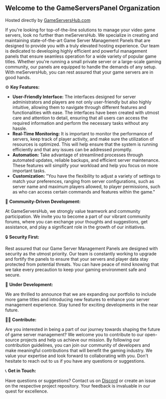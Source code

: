 ## Welcome to the GameServersPanel Organization 
Hosted directly by [GameServersHub.com](https://gameservershub.com)

If you're looking for top-of-the-line solutions to manage your video game servers, look no further than meServersHub. We specialize in creating and maintaining state-of-the-art Game Server Management Panels that are designed to provide you with a truly elevated hosting experience. Our team is dedicated to developing highly efficient and powerful management panels that ensure seamless operation for a wide variety of popular game titles. Whether you're running a small private server or a large-scale gaming community, our panels are equipped to handle the demands of any setup. With meServersHub, you can rest assured that your game servers are in good hands.

⚙️ **Key Features:**

- **User-Friendly Interface:** The interfaces designed for server administrators and players are not only user-friendly but also highly intuitive, allowing them to navigate through different features and functionalities with ease. The interfaces have been created with utmost care and attention to detail, ensuring that all users can access the required information and perform the necessary tasks without any hassle.
- **Real-Time Monitoring:** It is important to monitor the performance of servers, keep track of player activity, and make sure the utilization of resources is optimized. This will help ensure that the system is running efficiently and that any issues can be addressed promptly.
- **Automation:** Take advantage of streamlined processes through automated updates, reliable backups, and efficient server maintenance. These features will simplify your workload and help you focus on more important tasks.
- **Customization:** "You have the flexibility to adjust a variety of settings to match your preferences, ranging from server configurations, such as server name and maximum players allowed, to player permissions, such as who can access certain commands and features within the game."

🤝 **Community-Driven Development:**

At GameServersHub, we strongly value teamwork and community participation. We invite you to become a part of our vibrant community forums, where you can exchange your thoughts and suggestions, get assistance, and play a significant role in the growth of our initiatives.

🔒 **Security First:**

Rest assured that our Game Server Management Panels are designed with security as the utmost priority. Our team is constantly working to upgrade and fortify the panels to ensure that your servers and player data stay protected from potential threats. You can have peace of mind knowing that we take every precaution to keep your gaming environment safe and secure.

🚧 **Under Development:**

We are thrilled to announce that we are expanding our portfolio to include more game titles and introducing new features to enhance your server management experience. Stay tuned for exciting developments in the near future.

👩‍💻 **Contribute:**

Are you interested in being a part of our journey towards shaping the future of game server management? We welcome you to contribute to our open-source projects and help us achieve our mission. By following our contribution guidelines, you can join our community of developers and make meaningful contributions that will benefit the gaming industry. We value your expertise and look forward to collaborating with you. Don't hesitate to reach out to us if you have any questions or suggestions.

📞 **Get in Touch:**

Have questions or suggestions? Contact us on [Discord](https://discord.gg/gsh) or create an issue on the respective project repository. Your feedback is invaluable in our quest for excellence.
